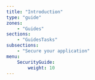 ```yaml
---
title: "Introduction"
type: "guide"
zones:
    - "Guides"
sections:
    - "GuidesTasks"
subsections:
    - "Secure your application"
menu:
    SecurityGuide:
        weight: 10
---
```


